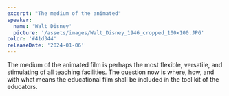 ```yaml
---
excerpt: "The medium of the animated"
speaker:
  name: 'Walt Disney'
  picture: '/assets/images/Walt_Disney_1946_cropped_100x100.JPG'
color: '#41d344'
releaseDate: '2024-01-06'
---
```

The medium of the animated film is perhaps the most flexible, versatile, and stimulating of all teaching facilities. The question now is where, how, and with what means the educational film shall be included in the tool kit of the educators.